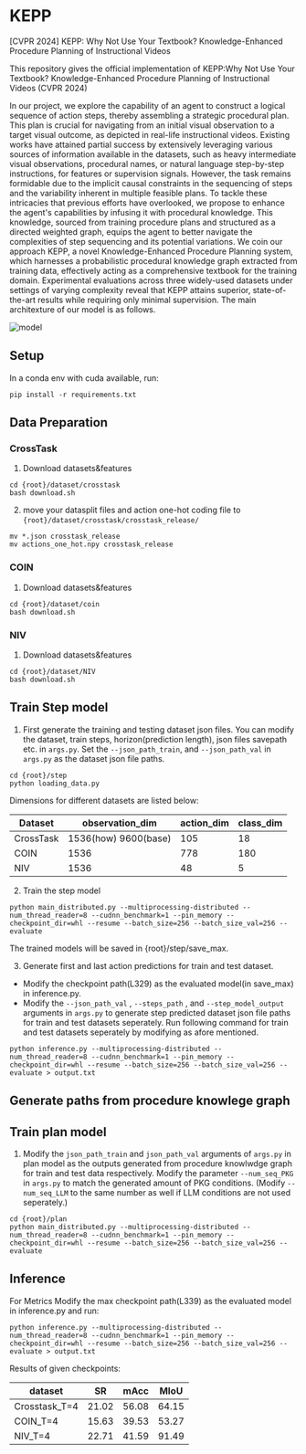 # KEPP
[CVPR 2024] KEPP: Why Not Use Your Textbook? Knowledge-Enhanced Procedure Planning of Instructional Videos

This repository gives the official implementation of KEPP:Why Not Use Your Textbook? Knowledge-Enhanced Procedure Planning of Instructional Videos (CVPR 2024)

In our project, we explore the capability of an agent to construct a logical sequence of action steps, thereby assembling a strategic procedural plan. This plan is crucial for navigating from an initial visual observation to a target visual outcome, as depicted in real-life instructional videos. Existing works have attained partial success by extensively leveraging various sources of information available in the datasets, such as heavy intermediate visual observations, procedural names, or natural language step-by-step instructions, for features or supervision signals. However, the task remains formidable due to the implicit causal constraints in the sequencing of steps and the variability inherent in multiple feasible plans. To tackle these intricacies that previous efforts have overlooked, we propose to enhance the agent's capabilities by infusing it with procedural knowledge. This knowledge, sourced from training procedure plans and structured as a directed weighted graph, equips the agent to better navigate the complexities of step sequencing and its potential variations. We coin our approach KEPP, a novel Knowledge-Enhanced Procedure Planning system, which harnesses a probabilistic procedural knowledge graph extracted from training data, effectively acting as a comprehensive textbook for the training domain. Experimental evaluations across three widely-used datasets under settings of varying complexity reveal that KEPP attains superior, state-of-the-art results while requiring only minimal supervision. The main architexture of our model is as follows.

![model](https://github.com/Ravindu-Yasas-Nagasinghe/KEPP/assets/56619402/6d50502b-1911-482f-8173-66171cf01d20)

## Setup
In a conda env with cuda available, run:
```shell
pip install -r requirements.txt
```
## Data Preparation
### CrossTask
1. Download datasets&features
```shell
cd {root}/dataset/crosstask
bash download.sh
```
2. move your datasplit files and action one-hot coding file to `{root}/dataset/crosstask/crosstask_release/`
```shell
mv *.json crosstask_release
mv actions_one_hot.npy crosstask_release
```
### COIN
1. Download datasets&features
```shell
cd {root}/dataset/coin
bash download.sh
```
### NIV
1. Download datasets&features
```shell
cd {root}/dataset/NIV
bash download.sh
```
## Train Step model
1. First generate the training and testing dataset json files. You can modify the dataset, train steps, horizon(prediction length), json files savepath etc. in `args.py`. Set the `--json_path_train`, and `--json_path_val` in `args.py` as the dataset json file paths.
```shell
cd {root}/step
python loading_data.py 
```
Dimensions for different datasets are listed below:

| Dataset	| observation_dim |	action_dim	| class_dim |
|----| ----| ----| ----| 
| CrossTask	| 1536(how) 9600(base) | 105	| 18 | 
| COIN 	| 1536	| 778	| 180 | 
| NIV	| 1536	| 48	| 5 | 

2. Train the step model
```shell
python main_distributed.py --multiprocessing-distributed --num_thread_reader=8 --cudnn_benchmark=1 --pin_memory --checkpoint_dir=whl --resume --batch_size=256 --batch_size_val=256 --evaluate
```
The trained models will be saved in {root}/step/save_max.

3. Generate first and last action predictions for train and test dataset.
* Modify the checkpoint path(L329) as the evaluated model(in save_max) in inference.py.
* Modify the `--json_path_val` , `--steps_path` ,  and `--step_model_output` arguments in `args.py` to generate step predicted dataset json file paths for train and test datasets seperately. Run following command for train and test datasets seperately by modifying as afore mentioned.

```shell
python inference.py --multiprocessing-distributed --num_thread_reader=8 --cudnn_benchmark=1 --pin_memory --checkpoint_dir=whl --resume --batch_size=256 --batch_size_val=256 --evaluate > output.txt
```
## Generate paths from procedure knowlege graph
## Train plan model
1. Modify the `json_path_train` and `json_path_val` arguments of `args.py` in plan model as the outputs generated from procedure knowlwdge graph for train and test data respectively. Modify the parameter `--num_seq_PKG` in `args.py` to match the generated amount of PKG conditions. (Modify `--num_seq_LLM` to the same number as well if LLM conditions are not used seperately.)
```shell
cd {root}/plan
python main_distributed.py --multiprocessing-distributed --num_thread_reader=8 --cudnn_benchmark=1 --pin_memory --checkpoint_dir=whl --resume --batch_size=256 --batch_size_val=256 --evaluate
```
## Inference

For Metrics
​Modify the max checkpoint path(L339) as the evaluated model in inference.py and run:
```shell
python inference.py --multiprocessing-distributed --num_thread_reader=8 --cudnn_benchmark=1 --pin_memory --checkpoint_dir=whl --resume --batch_size=256 --batch_size_val=256 --evaluate > output.txt
```
Results of given checkpoints:

| dataset | SR | mAcc |	MIoU |
| ---- | -- | -- | -- |
| Crosstask_T=4 |	21.02	| 56.08	| 64.15 |
| COIN_T=4 | 15.63 | 39.53 |	53.27 |
| NIV_T=4 |	22.71 |	41.59 |	91.49 |
